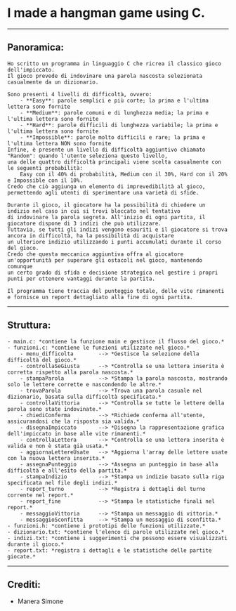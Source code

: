 # I made a hangman game using C.
---
## Panoramica:
    Ho scritto un programma in linguaggio C che ricrea il classico gioco dell'impiccato. 
    Il gioco prevede di indovinare una parola nascosta selezionata casualmente da un dizionario. 

    Sono presenti 4 livelli di difficoltà, ovvero:
        - **Easy**: parole semplici e più corte; la prima e l'ultima lettera sono fornite
        - **Medium**: parole comuni e di lunghezza media; la prima e l'ultima lettera sono fornite
        - **Hard**: parole difficili di lunghezza variabile; la prima e l'ultima lettera sono fornite
        - **Impossible**: parole molto difficili e rare; la prima e l'ultima lettera NON sono fornite
    Infine, è presente un livello di difficoltà aggiuntivo chiamato "Random": quando l'utente seleziona questo livello, 
    una delle quattro difficoltà principali viene scelta casualmente con le seguenti probabilità: 
        Easy con il 40% di probabilità, Medium con il 30%, Hard con il 20% e Impossible con il 10%. 
    Credo che ciò aggiunga un elemento di imprevedibilità al gioco, permettendo agli utenti di sperimentare una varietà di sfide.

    Durante il gioco, il giocatore ha la possibilità di chiedere un indizio nel caso in cui si trovi bloccato nel tentativo 
    di indovinare la parola segreta. All'inizio di ogni partita, il giocatore dispone di 3 indizi che può utilizzare. 
    Tuttavia, se tutti gli indizi vengono esauriti e il giocatore si trova ancora in difficoltà, ha la possibilità di acquistare 
    un ulteriore indizio utilizzando i punti accumulati durante il corso del gioco.
    Credo che questa meccanica aggiuntiva offra al giocatore un'opportunità per superare gli ostacoli nel gioco, mantenendo comunque 
    un certo grado di sfida e decisione strategica nel gestire i propri punti per ottenere vantaggi durante la partita.

    Il programma tiene traccia del punteggio totale, delle vite rimanenti e fornisce un report dettagliato alla fine di ogni partita.
---
## Struttura:
    - main.c: *contiene la funzione main e gestisce il flusso del gioco.*
    - funzioni.c: *contiene le funzioni utilizzate nel gioco.*
        - menu_difficolta        --> *Gestisce la selezione della difficoltà del gioco.*
        - controllaSeGiusta      --> *Controlla se una lettera inserita è corretta rispetto alla parola nascosta.*
        - stampaParola           --> *Stampa la parola nascosta, mostrando solo le lettere corrette e nascondendo le altre.*
        - trovaParola            --> *Trova una parola casuale nel dizionario, basata sulla difficoltà specificata.*
        - controllaVittoria      --> *Controlla se tutte le lettere della parola sono state indovinate.*
        - chiediConferma         --> *Richiede conferma all'utente, assicurandosi che la risposta sia valida.*
        - disegnaImpiccato       --> *Disegna la rappresentazione grafica dell'impiccato in base alle vite rimanenti.*
        - controllaLettera       --> *Controlla se una lettera inserita è valida e non è stata già usata.*
        - aggiornaLettereUsate   --> *Aggiorna l'array delle lettere usate con la nuova lettera inserita.*
        - assegnaPunteggio       --> *Assegna un punteggio in base alla difficoltà e all'esito della partita.*
        - stampaIndizio          --> *Stampa un indizio basato sulla riga specificata nel file degli indizi.*
        - report_turno           --> *Registra i dettagli del turno corrente nel report.*
        - report_fine            --> *Stampa le statistiche finali nel report.*
        - messaggioVittoria      --> *Stampa un messaggio di vittoria.*
        - messaggioSconfitta     --> *Stampa un messaggio di sconfitta.*
    - funzioni.h: *contiene i prototipi delle funzioni utilizzate.*
    - dizionario.txt: *contiene l'elenco di parole utilizzate nel gioco.*
    - indizi.txt: *contiene i suggerimenti che possono essere visualizzati durante il gioco.*
    - report.txt: *registra i dettagli e le statistiche delle partite giocate.*
---
## Crediti:
   - Manera Simone